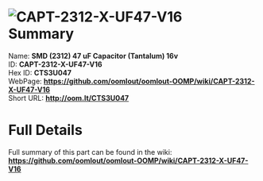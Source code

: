 
![CAPT-2312-X-UF47-V16](https://github.com/oomlout/oomlout-OOMP/blob/master/parts/CAPT-2312-X-UF47-V16/CAPT-2312-X-UF47-V16_420.jpg)   
Summary
=================
  
Name: __SMD (2312) 47 uF Capacitor (Tantalum) 16v__    
ID: __CAPT-2312-X-UF47-V16__   
Hex ID: __CTS3U047__   
WebPage: __https://github.com/oomlout/oomlout-OOMP/wiki/CAPT-2312-X-UF47-V16__   
Short URL: __http://oom.lt/CTS3U047__   

Full Details
==========================
Full summary of this part can be found in the wiki:   
__https://github.com/oomlout/oomlout-OOMP/wiki/CAPT-2312-X-UF47-V16__    

